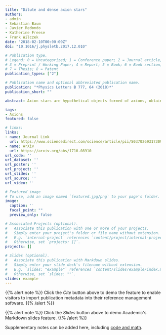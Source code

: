 ```yaml
---
title: "Dilute and dense axion stars"
authors:
- admin
- Sebastian Baum
- Javier Redondo
- Katherine Freese
- Frank Wilczek
date: "2018-02-10T00:00:00Z"
doi: "10.1016/j.physletb.2017.12.010"

# Publication type.
# Legend: 0 = Uncategorized; 1 = Conference paper; 2 = Journal article;
# 3 = Preprint / Working Paper; 4 = Report; 5 = Book; 6 = Book section;
# 7 = Thesis; 8 = Patent
publication_types: ["2"]

# Publication name and optional abbreviated publication name.
publication: "*Physics Letters B 777, 64 (2018)*"
publication_short: ""

abstract: Axion stars are hypothetical objects formed of axions, obtained as localized and coherently oscillating solutions to their classical equation of motion. Depending on the value of the field amplitude at the core $|\theta_0| \equiv |\theta(r=0)|$, the equilibrium of the system arises from the balance of the kinetic pressure and either self-gravity or axion self-interactions. Starting from a general relativistic framework, we obtain the set of equations describing the configuration of the axion star, which we solve as a function of $|\theta_0|$. For small $|\theta_0| \lesssim 1$, we reproduce results previously obtained in the literature, and we provide arguments for the stability of such configurations in terms of first principles. We compare qualitative analytical results with a numerical calculation. For large amplitudes $|\theta_0| \gtrsim 1$, the axion field probes the full non-harmonic QCD chiral potential and the axion star enters the {\it dense} branch. Our numerical solutions show that in this latter regime the axions are relativistic, and that one should not use a single frequency approximation, as previously applied in the literature. We employ a multi-harmonic expansion to solve the relativistic equation for the axion field in the star, and demonstrate that higher modes cannot be neglected in the dense regime. We interpret the solutions in the dense regime as pseudo-breathers, and show that the life-time of such configurations is much smaller than any cosmological time scale.

tags:
- Axions
featured: false

# links:
links:
- name: Journal Link
  url: https://www.sciencedirect.com/science/article/pii/S0370269317309875
- name: ArXiv
  url: https://arxiv.org/abs/1710.08910
url_code: ''
url_dataset: ''
url_poster: ''
url_project: ''
url_slides: ''
url_source: ''
url_video: ''

# Featured image
# To use, add an image named `featured.jpg/png` to your page's folder. 
image:
  caption: ''
  focal_point: ""
  preview_only: false

# Associated Projects (optional).
#   Associate this publication with one or more of your projects.
#   Simply enter your project's folder or file name without extension.
#   E.g. `internal-project` references `content/project/internal-project/index.md`.
#   Otherwise, set `projects: []`.
projects: []

# Slides (optional).
#   Associate this publication with Markdown slides.
#   Simply enter your slide deck's filename without extension.
#   E.g. `slides: "example"` references `content/slides/example/index.md`.
#   Otherwise, set `slides: ""`.
slides: example
---
```


{{% alert note %}}
Click the *Cite* button above to demo the feature to enable visitors to import publication metadata into their reference management software.
{{% /alert %}}

{{% alert note %}}
Click the *Slides* button above to demo Academic's Markdown slides feature.
{{% /alert %}}

Supplementary notes can be added here, including [code and math](https://sourcethemes.com/academic/docs/writing-markdown-latex/).
